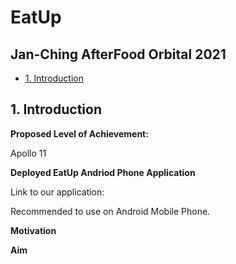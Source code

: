 # EatUp
## Jan-Ching AfterFood Orbital 2021

- [1. Introduction](#introducton)


## <a name="introducton"></a>1. Introduction
**Proposed Level of Achievement:**

Apollo 11

**Deployed EatUp Andriod Phone Application**

Link to our application:


Recommended to use on Android Mobile Phone.


**Motivation**



**Aim**

